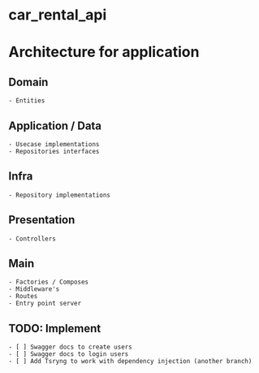 # car_rental_api


# Architecture for application

## Domain
    - Entities

## Application / Data
    - Usecase implementations
    - Repositories interfaces

## Infra
    - Repository implementations
  
## Presentation
    - Controllers

## Main
    - Factories / Composes
    - Middleware's
    - Routes
    - Entry point server

## TODO: Implement
    - [ ] Swagger docs to create users
    - [ ] Swagger docs to login users
    - [ ] Add Tsryng to work with dependency injection (another branch)
